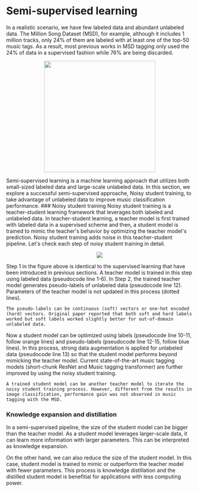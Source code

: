 # Semi-supervised learning
In a realistic scenario, we have few labeled data and abundant unlabeled data. The Million Song Dataset (MSD), for example, although it includes 1 million tracks, only 24% of them are labeled with at least one of the top-50 music tags. As a result, most previous works in MSD tagging only used the 24% of data in a supervised fashion while 76% are being discarded. 
<p align = "center">
<img src = "https://i.imgur.com/l4gUJcC.png" width=300>
</p>
Semi-supervised learning is a machine learning approach that utilizes both small-sized labeled data and large-scale unlabeled data. In this section, we explore a successful semi-supervised approache, Noisy student training, to take advantage of unlabeled data to improve music classification performance.
### Noisy student training
Noisy student training is a teacher-student learning framework that leverages both labeled and unlabeled data. In teacher-student learning, a teacher model is first trained with labeled data in a supervised scheme and then, a student model is trained to mimic the teacher's behavior by optimizing the teacher model's prediction. Noisy student training adds noise in this teacher-student pipeline. Let's check each step of noisy student training in detail.
<p align = "center">
<img src = "https://i.imgur.com/raPcC8d.png">
</p>
Step 1 in the figure above is identical to the supervised learning that have been introduced in previous sections. A teacher model is trained in this step using labeled data (pseudocode line 1-6). In Step 2, the trained teacher model generates pseudo-labels of unlabeled data (pseudocode line 12). Parameters of the teacher model is not updated in this process (dotted lines).

```{tip}
The pseudo-labels can be continuous (soft) vectors or one-hot encoded (hard) vectors. Original paper reported that both soft and hard labels worked but soft labels worked slightly better for out-of-domain unlabeled data.
```
Now a student model can be optimized using labels (pseudocode line 10-11, follow orange lines) and pseudo-labels (pseudocode line 12-15, follow blue lines). In this process, strong data augmentation is applied for unlabeled data (pseudocode line 13) so that the student model performs beyond mimicking the teacher model. Current state-of-the-art music tagging models (short-chunk ResNet and Music tagging transformer) are further improved by using the noisy student training.

```{tip}
A trained student model can be another teacher model to iterate the noisy student training process. However, different from the results in image classification, performance gain was not observed in music tagging with the MSD. 
```
### Knowledge expansion and distillation
In a semi-supervised pipeline, the size of the student model can be bigger than the teacher model. As a student model leverages larger-scale data, it can learn more information with larger parameters. This can be interpreted as knowledge expansion.

On the other hand, we can also reduce the size of the student model. In this case, student model is trained to mimic or outperform the teacher model with fewer parameters. This process is knowledge distillation and the distilled student model is benefitial for applications with less computing power.
